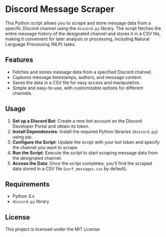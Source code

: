 # Discord Message Scraper

This Python script allows you to scrape and store message data from a specific Discord channel using the `discord.py` library. The script fetches the entire message history of the designated channel and stores it in a CSV file, making it convenient for later analysis or processing, including Natural Language Processing (NLP) tasks.

## Features

- Fetches and stores message data from a specified Discord channel.
- Captures message timestamps, authors, and message content.
- Saves the data in a CSV file for easy access and manipulation.
- Simple and easy-to-use, with customizable options for different channels.

## Usage

1. **Set up a Discord Bot**: Create a new bot account on the Discord Developer Portal and obtain its token.
2. **Install Dependencies**: Install the required Python libraries (`discord.py`) using pip.
3. **Configure the Script**: Update the script with your bot token and specify the channel you want to scrape.
4. **Run the Script**: Execute the script to start scraping message data from the designated channel.
5. **Access the Data**: Once the script completes, you'll find the scraped data stored in a CSV file (`surf_messages.csv` by default).

## Requirements

- Python 3.x
- `discord.py` library

## License

This project is licensed under the MIT License
